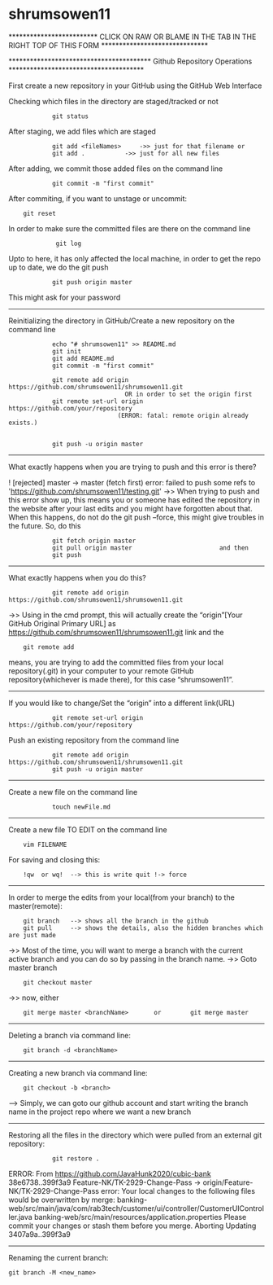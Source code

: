 # shrumsowen11
************************* CLICK ON RAW OR BLAME IN THE TAB IN THE RIGHT TOP OF THIS FORM ******************************

**************************************** Github Repository Operations **************************************

First create a new repository in your GitHub using the GitHub Web Interface 


Checking which files in the directory are staged/tracked or not

                git status

After staging, we add files which are staged

                git add <fileNames>		->> just for that filename or
                git add .			->> just for all new files

After adding, we commit those added files on the command line

                git commit -m "first commit"
After commiting, if you want to unstage or uncommit:

		git reset
In order to make sure the committed files are there on the command line

                 git log

Upto to here, it has only affected the local machine, in order to get the repo up to date, we do the git push

                git push origin master

This might ask for your password



***********************************************************************************************************************
 
Reinitializing the directory in GitHub/Create a new repository on the command line

                echo "# shrumsowen11" >> README.md
                git init
                git add README.md
                git commit -m "first commit"

                git remote add origin https://github.com/shrumsowen11/shrumsowen11.git
		                            OR in order to set the origin first
                git remote set-url origin https://github.com/your/repository
	                              (ERROR: fatal: remote origin already exists.)


                git push -u origin master


***********************************************************************************************************************

What exactly happens when you are trying to push and this error is there?

! [rejected]        master -> master (fetch first)
error: failed to push some refs to 'https://github.com/shrumsowen11/testing.git'
->> When trying to push and this error show up, this means you or someone has edited the repository in the website after your last edits and you might have forgotten about that. When this happens, do not do the git push –force, this might give troubles in the future. So, do this

                git fetch origin master
                git pull origin master		                  and then 
                git push

***********************************************************************************************************************

What exactly happens when you do this?

                git remote add origin https://github.com/shrumsowen11/shrumsowen11.git
		
->> Using in the cmd prompt, this will actually create the “origin”[Your GitHub Original Primary URL] as https://github.com/shrumsowen11/shrumsowen11.git link and the 

		git remote add
		
means, you are trying to add the committed files from your local repository(.git) in your computer to your remote GitHub repository(whichever is made there), for this case “shrumsowen11”.

***********************************************************************************************************************

If you would like to change/Set the “origin” into a different link(URL)

                git remote set-url origin https://github.com/your/repository

Push an existing repository from the command line

                git remote add origin https://github.com/shrumsowen11/shrumsowen11.git
                git push -u origin master
***********************************************************************************************************************
Create a new file on the command line

                touch newFile.md
***********************************************************************************************************************
Create a new file TO EDIT on the command line
		
		vim FILENAME
For saving and closing this:
		
		!qw  or wq!  --> this is write quit !-> force
***********************************************************************************************************************
In order to merge the edits from your local(from your branch) to the master(remote):

		git branch   --> shows all the branch in the github
		git pull     --> shows the details, also the hidden branches which are just made
->> Most of the time, you will want to merge a branch with the current active branch and you can do so by passing in the branch name.
->> Goto master branch
		
		git checkout master
->> now, either
	
		git merge master <branchName>       or        git merge master
***********************************************************************************************************************
Deleting a branch via command line:
		
		git branch -d <branchName>
		
***********************************************************************************************************************
Creating a new branch via command line:

		git checkout -b <branch>
--> Simply, we can goto our github account and start writing the branch name in the project repo where we want a new branch

********************************************************************************************************************************************************************************************************************************************************************************
Restoring all the files in the directory which were pulled from an external git repository:

                git restore . 
		

ERROR:
From https://github.com/JavaHunk2020/cubic-bank
   38e6738..399f3a9  Feature-NK/TK-2929-Change-Pass -> origin/Feature-NK/TK-2929-Change-Pass
error: Your local changes to the following files would be overwritten by merge:
        banking-web/src/main/java/com/rab3tech/customer/ui/controller/CustomerUIController.java
        banking-web/src/main/resources/application.properties
Please commit your changes or stash them before you merge.
Aborting
Updating 3407a9a..399f3a9

********************************************************************************************************************************************************************************************************************************************************************************

Renaming the current branch:

	git branch -M <new_name>



